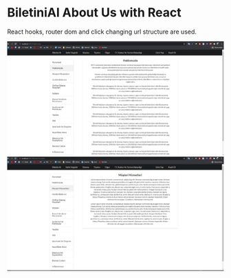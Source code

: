 # BiletiniAl About Us with React
<p>React hooks, router dom and click changing url structure are used. </p>
 <img src="Screenshot_5.png"></img>
<img src="Screenshot_6.png"></img>

